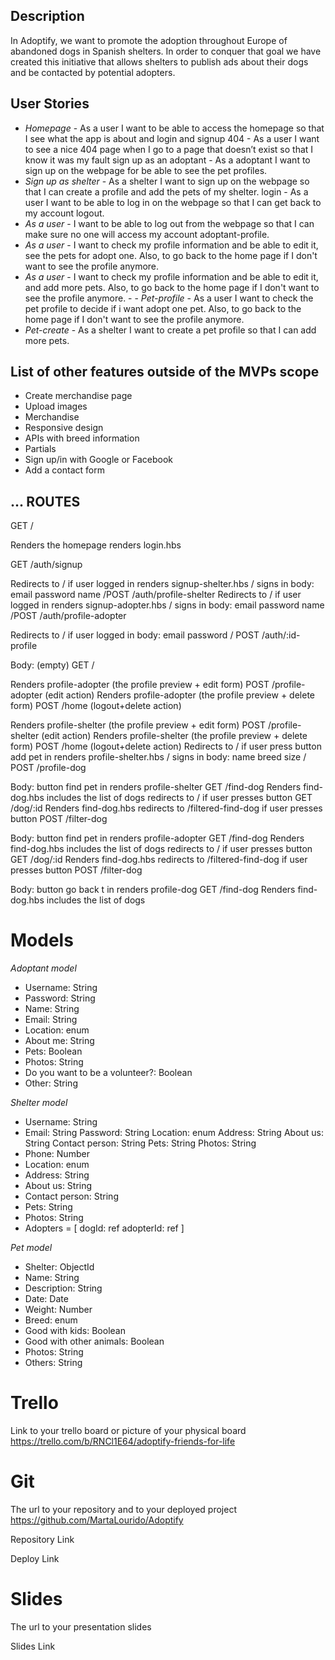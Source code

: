 ## Description

In Adoptify, we want to promote the adoption throughout Europe of abandoned dogs in Spanish shelters. In order to conquer that goal we have created this initiative that allows shelters to publish ads about their dogs and be contacted by potential adopters.


## User Stories

 - *Homepage* - As a user I want to be able to access the homepage so that I see what the app is about and login and signup 404 - As a user I want to see a nice 404 page when I go to a page that doesn’t exist so that I know it was my fault sign up as an adoptant - As a adoptant I want to sign up on the webpage for be able to see the pet profiles. 
- *Sign up as shelter* - As a shelter I want to sign up on the webpage so that I can create a profile and add the pets of my shelter. login - As a user I want to be able to log in on the webpage so that I can get back to my account logout.
- *As a user* - I want to be able to log out from the webpage so that I can make sure no one will access my account adoptant-profile.
- *As a user* - I want to check my profile information and be able to edit it, see the pets for adopt one. Also, to go back to the home page if I don't want to see the profile anymore. 
- *As a user* - I want to check my profile information and be able to edit it, and add more pets. Also, to go back to the home page if I don't want to see the profile anymore. - - *Pet-profile* - As a user I want to check the pet profile to decide if i want adopt one pet. Also, to go back to the home page if I don't want to see the profile anymore. 
- *Pet-create* - As a shelter I want to create a pet profile so that I can add more pets.


## List of other features outside of the MVPs scope

- Create merchandise page
- Upload images
- Merchandise
- Responsive design
- APIs with breed information
- Partials
- Sign up/in with Google or Facebook
- Add a contact form


## ... ROUTES

GET /

Renders the homepage renders login.hbs

GET /auth/signup 

Redirects to / if user logged in renders signup-shelter.hbs 
             / signs in body: email password name
             /POST /auth/profile-shelter
Redirects to / if user logged in renders signup-adopter.hbs 
             / signs in body: email password name
             /POST /auth/profile-adopter         

Redirects to / if user logged in body: email password / POST /auth/:id-profile

Body: (empty) GET /

Renders profile-adopter (the profile preview + edit form) POST /profile-adopter (edit action)
Renders profile-adopter (the profile preview + delete form) POST /home (logout+delete action)

Renders profile-shelter (the profile preview + edit form) POST /profile-shelter (edit action)
Renders profile-shelter (the profile preview + delete form) POST /home (logout+delete action)
Redirects to / if user press button add pet in renders profile-shelter.hbs 
             / signs in body: name breed size
             / POST /profile-dog         

Body: button find pet in renders profile-shelter 
GET /find-dog
Renders find-dog.hbs includes the list of dogs redirects to / if user presses button GET /dog/:id
Renders find-dog.hbs redirects to /filtered-find-dog if user presses button POST /filter-dog

Body: button find pet in renders profile-adopter 
GET /find-dog
Renders find-dog.hbs includes the list of dogs redirects to / if user presses button GET /dog/:id
Renders find-dog.hbs redirects to /filtered-find-dog if user presses button POST /filter-dog

Body: button go back t in renders profile-dog GET /find-dog
Renders find-dog.hbs includes the list of dogs 


# Models

 *Adoptant model*
- Username: String 
- Password: String 
- Name: String 
- Email: String 
- Location: enum 
- About me: String 
- Pets: Boolean 
- Photos: String 
- Do you want to be a volunteer?: Boolean 
- Other: String

 *Shelter model*
- Username: String 
- Email: String Password: String Location: enum Address: String About us: String Contact person: String Pets: String Photos: String 
- Phone: Number
- Location: enum
- Address: String
- About us: String
- Contact person: String
- Pets: String
- Photos: String
- Adopters = [
   dogId: ref
   adopterId: ref
]


 *Pet model*
- Shelter: ObjectId<Shelter>
- Name: String
- Description: String
- Date: Date
- Weight: Number
- Breed: enum
- Good with kids: Boolean
- Good with other animals: Boolean
- Photos: String
- Others: String


# Trello

Link to your trello board or picture of your physical board https://trello.com/b/RNCl1E64/adoptify-friends-for-life


# Git

The url to your repository and to your deployed project https://github.com/MartaLourido/Adoptify

Repository Link

Deploy Link


# Slides

The url to your presentation slides

Slides Link
